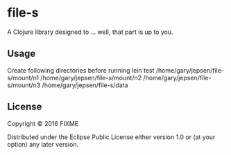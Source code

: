 # file-s

A Clojure library designed to ... well, that part is up to you.

## Usage

Create following directories before running lein test
/home/gary/jepsen/file-s/mount/n1
/home/gary/jepsen/file-s/mount/n2
/home/gary/jepsen/file-s/mount/n3
/home/gary/jepsen/file-s/data

## License

Copyright © 2016 FIXME

Distributed under the Eclipse Public License either version 1.0 or (at
your option) any later version.
